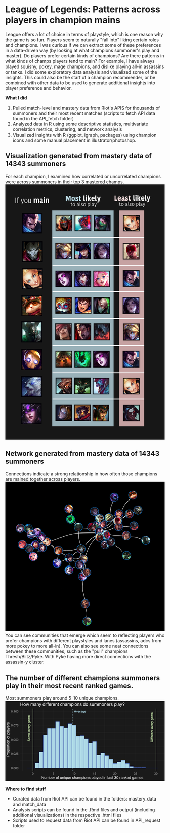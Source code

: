 # League of Legends: Patterns across players in champion mains

League offers a lot of choice in terms of playstyle, which is one reason why the game is so fun. Players seem to naturally "fall into" liking certain roles and champions. I was curious if we can extract some of these preferences in a data-driven way (by looking at what champions summoner's play and master). Do players prefer certain kinds of champions? Are there patterns in what kinds of champs players tend to main? For example, I have always played squishy, pokey, mage champions, and dislike playing all-in assassins or tanks. I did some exploratory data analysis and visualized some of the insights. This could also be the start of a champion recommender, or be combined with other data to be used to generate additional insights into player preference and behavior.

<strong> What I did </strong>
1. Pulled match-level and mastery data from Riot's APIS for thousands of summoners and their most recent matches (scripts to fetch API data found in the API_fetch folder)
2. Analyzed data in R using some descriptive statistics, multivariate correlation metrics, clustering, and network analysis
3. Visualized insights with R (ggplot, igraph, packages) using champion icons and some manual placement in illustrator/photoshop.

## Visualization generated from mastery data of 14343 summoners
For each champion, I examined how correlated or uncorrelated champions were across summoners in their top 3 mastered champs.
![sample visualization](graphics/mains.png) 

## Network generated from mastery data of 14343 summoners
Connections indicate a strong relationship in how often those champions are mained together across players.
![sample visualization](graphics/network.png)
You can see communities that emerge which seem to reflecting players who prefer champions with different playstyles and lanes (assassins, adcs from more pokey to more all-in). You can also see some neat connections between these communities, such as the "pull" champions Thresh/Blitz/Pyke. With Pyke having more direct connections with the assassin-y cluster.

## The number of different champions summoners play in their most recent ranked games.
Most summoners play around 5-10 unique champions. 
![sample visualization](graphics/unique.png)

<strong> Where to find stuff </strong>
- Curated data from Riot API can be found in the folders: mastery_data and match_data
- Analysis scripts can be found in the .Rmd files and output (including additional visualizations) in the respective .html files
- Scripts used to request data from Riot API can be found in API_request folder

